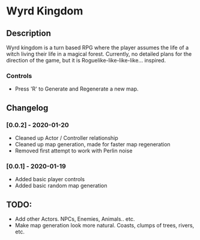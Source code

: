 # Wyrd Kingdom

## Description
Wyrd kingdom is a turn based RPG where the player assumes the life of a witch living their life in a magical forest. Currently, no detailed plans for the direction of the game, but it is Roguelike-like-like-like... inspired.

### Controls
- Press 'R' to Generate and Regenerate a new map.

## Changelog
### [0.0.2] - 2020-01-20
- Cleaned up Actor / Controller relationship
- Cleaned up map generation, made for faster map regeneration
- Removed first attempt to work with Perlin noise

### [0.0.1] - 2020-01-19
- Added basic player controls
- Added basic random map generation

## TODO:
- Add other Actors. NPCs, Enemies, Animals.. etc.
- Make map generation look more natural. Coasts, clumps of trees, rivers, etc.
